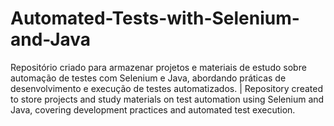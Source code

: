 # Automated-Tests-with-Selenium-and-Java
Repositório criado para armazenar projetos e materiais de estudo sobre automação de testes com Selenium e Java, abordando práticas de desenvolvimento e execução de testes automatizados. | Repository created to store projects and study materials on test automation using Selenium and Java, covering development practices and automated test execution.
